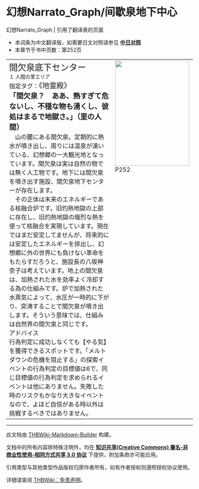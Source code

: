 # 幻想Narrato_Graph/间歇泉地下中心

<!-- source html: G:\repos\THBWiki-Markdown-Builder\THBWikiMarkdown\Temp\main\d\d6\ns0%3A%E5%B9%BB%E6%83%B3Narrato_Graph%2F%E9%97%B4%E6%AD%87%E6%B3%89%E5%9C%B0%E4%B8%8B%E4%B8%AD%E5%BF%83.html -->

幻想Narrato_Graph | 引用了翻译表的页面

- 本词条为中文翻译版，如需要日文对照请参见 **[中日对照](./幻想Narrato_Graph-间歇泉地下中心-中日对照.md)** 
- 本章节于书中页数：第252页

  
  

  


<table><tbody><tr align="left" valign="top"><td style="min-width:200px;"><div class="tt-jah tt-type-setting" lang="ja"><div class="poem"><big><big>間欠泉底下センター</big></big></div></div><div class="tt-ja tt-type-setting" lang="ja"><div class="poem"><small>１ 人間の里エリア</small></div></div><div class="tt-ja tt-type-setting" lang="ja"><div class="poem">指定タグ：<big>《地霊殿》</big></div></div><div class="tt-ja tt-type-setting" lang="ja"><div class="poem"><big><b>「間欠泉？　ああ、熱すぎて危ないし、不穏な物も湧くし、彼処はまるで地獄さ。」（里の人間）</b></big></div></div><div class="tt-ja tt-type-setting" lang="ja"><div class="poem">　山の麓にある間欠泉。定期的に熱水が噴き出し、周りには温泉が湧いている、幻想郷の一大観光地となっています。間欠泉は実は自然の物では無く人工物です。地下には間欠泉を噴き出す施設、間欠泉地下センターが存在します。<br>　その正体は末来のエネルギーである核融合炉です。旧灼熱地獄の上部に存在し、旧灼熱地獄の熾烈な熱を使って核融合を実現しています。現在ではまだ安定してませんが、将来的には安定したエネルギーを排出し、幻想郷に外の世界にも負けない革命をもたらすだろうと、施設長の八坂神奈子は考えています。地上の間欠泉は、加熱された水を効率よく冷却する為の仕組みです。炉で加熱された水蒸気によって、水圧が一時的に下がり、突沸することで間欠泉が噴き出します。そういう意味では、仕組みは自然界の間欠泉と同じです。</div></div><div class="tt-jah tt-type-setting" lang="ja"><div class="poem">アドバイス</div></div><div class="tt-ja tt-type-setting" lang="ja"><div class="poem">行為判定に成功しなくても【やる気】を獲得できるスポットです。「メルトダウンの危機を阻止する」の探索イベントの行為判定の目標値は6で、同じ目標値の行為判定を求められるイベントは他にありません。失敗した時のリスクもかなり大きなイベントなので、よほど自信がある時以外は挑戦するべきではありません。</div></div></td><td width="200px"><div class="thumb tleft"><div class="thumbinner" style="width:202px;"><a href="./文件-幻想Narrato_Graph（间歇泉地下中心）.jpg.md" class="image"><img alt="" src="https://upload.thwiki.cc/thumb/b/b3/%E5%B9%BB%E6%83%B3Narrato_Graph%EF%BC%88%E9%97%B4%E6%AD%87%E6%B3%89%E5%9C%B0%E4%B8%8B%E4%B8%AD%E5%BF%83%EF%BC%89.jpg/200px-%E5%B9%BB%E6%83%B3Narrato_Graph%EF%BC%88%E9%97%B4%E6%AD%87%E6%B3%89%E5%9C%B0%E4%B8%8B%E4%B8%AD%E5%BF%83%EF%BC%89.jpg" decoding="async" loading="lazy" width="200" height="284" class="thumbimage" srcset="https://upload.thwiki.cc/thumb/b/b3/%E5%B9%BB%E6%83%B3Narrato_Graph%EF%BC%88%E9%97%B4%E6%AD%87%E6%B3%89%E5%9C%B0%E4%B8%8B%E4%B8%AD%E5%BF%83%EF%BC%89.jpg/300px-%E5%B9%BB%E6%83%B3Narrato_Graph%EF%BC%88%E9%97%B4%E6%AD%87%E6%B3%89%E5%9C%B0%E4%B8%8B%E4%B8%AD%E5%BF%83%EF%BC%89.jpg 1.5x, https://upload.thwiki.cc/thumb/b/b3/%E5%B9%BB%E6%83%B3Narrato_Graph%EF%BC%88%E9%97%B4%E6%AD%87%E6%B3%89%E5%9C%B0%E4%B8%8B%E4%B8%AD%E5%BF%83%EF%BC%89.jpg/400px-%E5%B9%BB%E6%83%B3Narrato_Graph%EF%BC%88%E9%97%B4%E6%AD%87%E6%B3%89%E5%9C%B0%E4%B8%8B%E4%B8%AD%E5%BF%83%EF%BC%89.jpg 2x" data-file-width="1444" data-file-height="2048"></a>  <div class="thumbcaption"><div class="magnify"><a href="./文件-幻想Narrato_Graph（间歇泉地下中心）.jpg.md" class="internal" title="放大"></a></div>P252</div></div></div></td></tr></tbody></table>






---

此文档由 [THBWiki-Markdown-Builder](https://github.com/Delsin-Yu/THBWiki-Markdown-Builder) 构建。

文档中的所有内容除特殊注明外，均在 [**知识共享(Creative Commons) 署名-非商业性使用-相同方式共享 3.0 协议**](https://creativecommons.org/licenses/by-sa/3.0/deed.zh-hans) 下提供，附加条款亦可能应用。

引用类型与其他类型作品版权归原作者所有，如有作者授权则遵照授权协议使用。

详细请查阅 [THBWiki：免责声明](https://thbwiki.cc/THBWiki:%E5%85%8D%E8%B4%A3%E5%A3%B0%E6%98%8E)。

